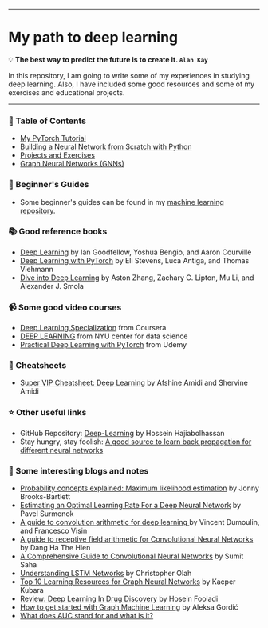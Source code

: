 
---
# My path to deep learning

:bulb: **The best way to predict the future is to create it. `Alan Kay`**   
 
In this repository, I am going to write some of my experiences in studying deep learning. Also, I have included some good resources and some of my exercises and educational projects.

---

### :notebook_with_decorative_cover: Table of Contents
  - [My PyTorch Tutorial](https://github.com/zahta/path2dl/tree/master/PyTorch_Tutorial)
  - [Building a Neural Network from Scratch with Python](https://github.com/zahta/path2dl/tree/master/Building_Neural_Network_Scratch_Python)
  - [Projects and Exercises](https://github.com/zahta/path2dl/tree/master/Projects_Exercises)
  - [Graph Neural Networks (GNNs)](https://github.com/zahta/path2dl/tree/master/Graph_Neural_Networks_GNN)


### :paperclip:  Beginner's Guides
  - Some beginner's guides can be found in my [machine learning repository](https://github.com/zata213/path2ml).

### :books: Good reference books
  - [Deep Learning](http://www.deeplearningbook.org/) by Ian Goodfellow, Yoshua Bengio, and Aaron Courville
  - [Deep Learning with PyTorch](https://github.com/deep-learning-with-pytorch/dlwpt-code) by Eli Stevens, Luca Antiga, and Thomas Viehmann 
  - [Dive into Deep Learning](https://d2l.ai/) by Aston Zhang, Zachary C. Lipton, Mu Li, and Alexander J. Smola

### :video_camera: Some good video courses
  - [Deep Learning Specialization](https://www.coursera.org/specializations/deep-learning) from Coursera
  - [DEEP LEARNING](https://atcold.github.io/pytorch-Deep-Learning/) from NYU center for data science
  - [Practical Deep Learning with PyTorch](https://www.udemy.com/course/practical-deep-learning-with-pytorch/) from Udemy
  
### :scroll: Cheatsheets
  - [Super VIP Cheatsheet: Deep Learning](https://github.com/afshinea/stanford-cs-230-deep-learning/raw/master/en/super-cheatsheet-deep-learning.pdf) by Afshine Amidi and Shervine Amidi

### :star: Other useful links
  - GitHub Repository: [Deep-Learning](https://github.com/hhaji/Deep-Learning) by Hossein Hajiabolhassan
  - Stay hungry, stay foolish: [A good source to learn back propagation for different neural networks](https://www.adityaagrawal.net/blog/)

### :newspaper: Some interesting blogs and notes
 - [Probability concepts explained: Maximum likelihood estimation](https://towardsdatascience.com/probability-concepts-explained-maximum-likelihood-estimation-c7b4342fdbb1) by Jonny Brooks-Bartlett
 - [Estimating an Optimal Learning Rate For a Deep Neural Network](https://towardsdatascience.com/estimating-optimal-learning-rate-for-a-deep-neural-network-ce32f2556ce0) by Pavel Surmenok
 - [A guide to convolution arithmetic for deep learning ](https://arxiv.org/pdf/1603.07285.pdf) by Vincent Dumoulin, and Francesco Visin
 - [A guide to receptive field arithmetic for Convolutional Neural Networks](https://medium.com/mlreview/a-guide-to-receptive-field-arithmetic-for-convolutional-neural-networks-e0f514068807) by Dang Ha The Hien
 - [A Comprehensive Guide to Convolutional Neural Networks](https://towardsdatascience.com/a-comprehensive-guide-to-convolutional-neural-networks-the-eli5-way-3bd2b1164a53) by Sumit Saha
 - [Understanding LSTM Networks](http://colah.github.io/posts/2015-08-Understanding-LSTMs/) by Christopher Olah
 - [Top 10 Learning Resources for Graph Neural Networks](https://towardsdatascience.com/top-10-learning-resources-for-graph-neural-networks-f24d4eb2cc2b) by Kacper Kubara
 - [Review: Deep Learning In Drug Discovery](https://towardsdatascience.com/review-deep-learning-in-drug-discovery-f4c89e3321e1) by Hosein Fooladi
 - [How to get started with Graph Machine Learning](https://gordicaleksa.medium.com/how-to-get-started-with-graph-machine-learning-afa53f6f963a) by Aleksa Gordić
 - [What does AUC stand for and what is it?](https://stats.stackexchange.com/questions/132777/what-does-auc-stand-for-and-what-is-it) 
  
